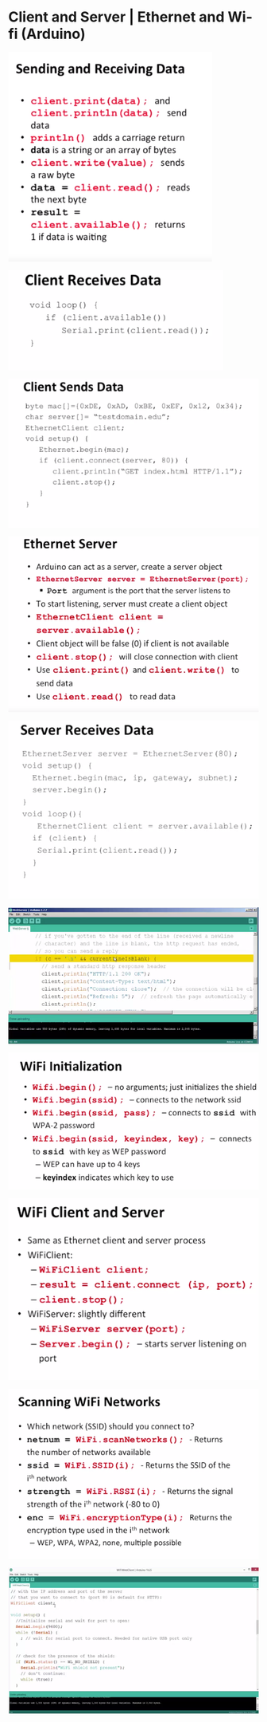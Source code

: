 # Client and Server \| Ethernet and Wi-fi \(Arduino\)

![](../../.gitbook/assets/image%20%28255%29.png)

![](../../.gitbook/assets/image%20%28254%29.png)

![](../../.gitbook/assets/image%20%28248%29.png)

![](../../.gitbook/assets/image%20%28244%29.png)

![](../../.gitbook/assets/image%20%28257%29.png)

![](../../.gitbook/assets/image%20%28247%29.png)

![](../../.gitbook/assets/image%20%28246%29.png)

![](../../.gitbook/assets/image%20%28249%29.png)

![](../../.gitbook/assets/image%20%28253%29.png)

![](../../.gitbook/assets/image%20%28245%29.png)

